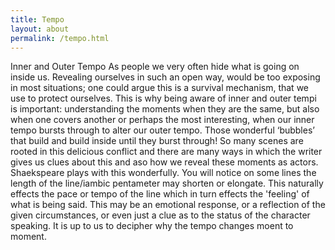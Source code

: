 ```yaml
---
title: Tempo
layout: about
permalink: /tempo.html
---
```

Inner and Outer Tempo
As people we very often hide what is going on inside us. Revealing ourselves in such an open way, would be too exposing in most situations; one could argue this is a survival mechanism, that we use to protect ourselves. This is why being aware of inner and outer tempi is important: understanding the moments when they are the same, but also when one covers another or perhaps the most interesting, when our inner tempo bursts through to alter our outer tempo. Those wonderful ‘bubbles’ that build and build inside until they burst through! So many scenes are rooted in this delicious conflict and there are many ways in which the writer gives us clues about this and aso how we reveal these moments as actors.
Shaekspeare plays with this wonderfully. You will notice on some lines the length of the line/iambic pentameter may shorten or elongate. This naturally effects the pace or tempo of the line which in turn effects the 'feeling' of what is being said. This may be an emotional response, or a reflection of the given circumstances, or even just a clue as to the status of the character speaking. It is up to us to decipher why the tempo changes moent to moment.
